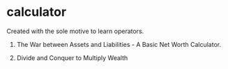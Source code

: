 # calculator
  Created with the sole motive to learn operators.
  1. The War between Assets and Liabilities - A Basic Net Worth Calculator.
  
  2. Divide and Conquer to Multiply Wealth
